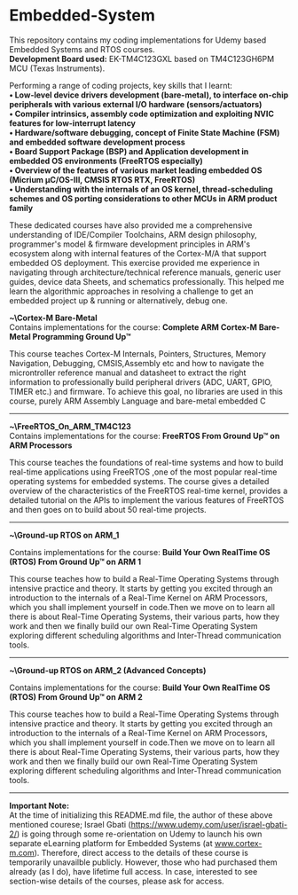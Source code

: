 # Embedded-System
This repository contains my coding implementations for Udemy based Embedded Systems and RTOS courses.<br/>**Development Board used:** EK-TM4C123GXL based on TM4C123GH6PM MCU (Texas Instruments).

Performing a range of coding projects, key skills that I learnt:**<br/>
•	Low-level device drivers development (bare-metal), to interface on-chip peripherals with various external I/O hardware (sensors/actuators)<br/>
•	Compiler intrinsics, assembly code optimization and exploiting NVIC features for low-interrupt latency<br/>
•	Hardware/software debugging, concept of Finite State Machine (FSM) and embedded software development process<br/>
•	Board Support Package (BSP) and Application development in embedded OS environments (FreeRTOS especially)<br/>
•	Overview of the features of various market leading embedded OS (Micrium  µC/OS-III, CMSIS RTOS RTX, FreeRTOS)<br/>
•	Understanding with the internals of an OS kernel, thread-scheduling schemes and OS porting considerations to other MCUs in ARM product family<br/>**

These dedicated courses have also provided me a comprehensive understanding of IDE/Compiler Toolchains, ARM design philosophy, programmer's model & firmware development principles in ARM's ecosystem along with internal features of the Cortex-M/A that support embedded OS deployment. This exercise provided me experience in navigating through architecture/technical reference manuals, generic user guides, device data Sheets, and schematics professionally. This helped me learn the algorithmic approaches in resolving a challenge to get an embedded project up & running or alternatively, debug one.<br/>


**~\Cortex-M Bare-Metal<br/>**
Contains implementations for the course: **Complete ARM Cortex-M Bare-Metal Programming Ground Up™**

This course teaches Cortex-M Internals, Pointers, Structures, Memory Navigation, Debugging, CMSIS,Assembly etc and how to navigate the microntroller reference manual and datasheet to extract the right  information to professionally  build peripheral drivers (ADC, UART, GPIO, TIMER etc.) and firmware. To achieve this goal, no libraries are used in this course, purely ARM Assembly Language and bare-metal embedded C

---------------------------------------------------------------------------------
**~\FreeRTOS_On_ARM_TM4C123<br/>**
Contains implementations for the course: **FreeRTOS From Ground Up™ on ARM Processors**

This course teaches the foundations of real-time systems and how to build real-time applications using FreeRTOS ,one of the most popular real-time operating systems  for embedded systems.  The course gives a detailed overview of the characteristics of the FreeRTOS real-time kernel,  provides a detailed tutorial on the APIs to implement the various features of FreeRTOS  and then goes on to build about 50 real-time projects.

---------------------------------------------------------------------------------

**~\Ground-up RTOS on ARM_1<br/>**

Contains implementations for the course: **Build Your Own RealTime OS (RTOS) From Ground Up™ on ARM 1**

This course teaches how to build a Real-Time Operating Systems through intensive practice and theory. It starts by getting you excited through an introduction to the internals of a Real-Time Kernel on ARM Processors, which you shall implement yourself in code.Then we move on to learn all there  is about Real-Time Operating Systems, their various parts, how they work and then we finally build our own Real-Time Operating System exploring different scheduling algorithms and Inter-Thread communication tools.

---------------------------------------------------------------------------------

**~\Ground-up RTOS on ARM_2 (Advanced Concepts)<br/>**

Contains implementations for the course: **Build Your Own RealTime OS (RTOS) From Ground Up™ on ARM 2**

This course teaches how to build a Real-Time Operating Systems through intensive practice and theory. It starts by getting you excited through an introduction to the internals of a Real-Time Kernel on ARM Processors, which you shall implement yourself in code.Then we move on to learn all there  is about Real-Time Operating Systems, their various parts, how they work and then we finally build our own Real-Time Operating System exploring different scheduling algorithms and Inter-Thread communication tools.

---------------------------------------------------------------------------------

**Important Note:**<br/>
At the time of initializing this README.md file, the author of these above mentioned courese; Israel Gbati (https://www.udemy.com/user/israel-gbati-2/) is going through some re-orientation on Udemy to launch his own separate eLearning platform for Embedded Systems (at www.cortex-m.com). Therefore, direct access to the details of these course is temporarily unavailble publicly. However, those who had purchased them already (as I do), have lifetime full access. In case, interested to see section-wise details of the courses, please ask for access.
